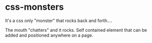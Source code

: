 css-monsters
============

It's a css only "monster" that rocks back and forth....

The mouth "chatters" and it rocks. Self contained element that can be added and positioned anywhere on a page. 
